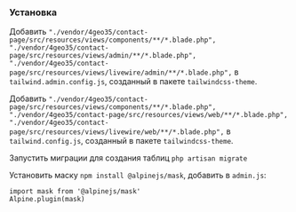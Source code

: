 ### Установка

Добавить `"./vendor/4geo35/contact-page/src/resources/views/components/**/*.blade.php", "./vendor/4geo35/contact-page/src/resources/views/admin/**/*.blade.php", "./vendor/4geo35/contact-page/src/resources/views/livewire/admin/**/*.blade.php",` в `tailwind.admin.config.js`, созданный в пакете `tailwindcss-theme`.

Добавить `"./vendor/4geo35/contact-page/src/resources/views/components/**/*.blade.php",
"./vendor/4geo35/contact-page/src/resources/views/web/**/*.blade.php", "./vendor/4geo35/contact-page/src/resources/views/livewire/web/**/*.blade.php",` в `tailwind.config.js`, созданный в пакете `tailwindcss-theme`.

Запустить миграции для создания таблиц `php artisan migrate`

Установить маску `npm install @alpinejs/mask`, добавить в `admin.js`:

    import mask from '@alpinejs/mask'
    Alpine.plugin(mask)
